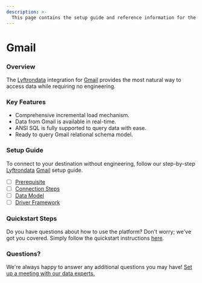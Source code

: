 ```yaml
---
description: >-
  This page contains the setup guide and reference information for the Gmail source connector.
---
```


# Gmail

### Overview

The [Lyftrondata](https://www.lyftrondata.com/) integration for [Gmail](https://www.lyftrondata.com/integration/business-analytics/gmail/) provides the most natural way to access data while requiring no engineering.

### Key Features

* Comprehensive incremental load mechanism.
* Data from Gmail is available in real-time.&#x20;
* ANSI SQL is fully supported to query data with ease.
* Ready to query Gmail relational schema model.

### Setup Guide

To connect to your destination without engineering, follow our step-by-step [Lyftrondata](https://www.lyftrondata.com/)  [Gmail](https://www.lyftrondata.com/integration/business-analytics/gmail/) setup guide.

* [ ] [Prerequisite](prerequisite.md)
* [ ] [Connection Steps](connection-steps.md)
* [ ] [Data Model](data-model/erd.md)
* [ ] [Driver Framework](driver-framework/)

### Quickstart Steps

Do you have questions about how to use the platform? Don't worry; we've got you covered. Simply follow the quickstart instructions [here](../README.md).

### Questions? <a href="#questions" id="questions"></a>

We're always happy to answer any additional questions you may have! [Set up a meeting with our data experts.](https://www.lyftrondata.com/book-a-meeting/)

